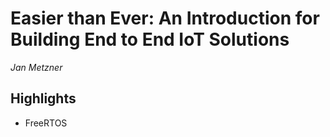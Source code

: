 # Easier than Ever: An Introduction for Building End to End IoT Solutions
*Jan Metzner*

## Highlights
 - FreeRTOS